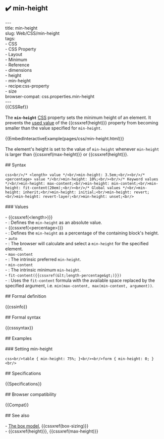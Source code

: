 ## ✔️ min-height 
 ---<br/>title: min-height<br/>slug: Web/CSS/min-height<br/>tags:<br/>  - CSS<br/>  - CSS Property<br/>  - Layout<br/>  - Minimum<br/>  - Reference<br/>  - dimensions<br/>  - height<br/>  - min-height<br/>  - recipe:css-property<br/>  - size<br/>browser-compat: css.properties.min-height<br/>---<br/>{{CSSRef}}<br/><br/>The **`min-height`** [CSS](/en-US/docs/Web/CSS) property sets the minimum height of an element. It prevents the [used value](/en-US/docs/Web/CSS/used_value) of the {{cssxref(height)}} property from becoming smaller than the value specified for `min-height`.<br/><br/>{{EmbedInteractiveExample(pages/css/min-height.html)}}<br/><br/>The element's height is set to the value of `min-height` whenever `min-height` is larger than {{cssxref(max-height)}} or {{cssxref(height)}}.<br/><br/>## Syntax<br/><br/>```css<br/>/* <length> value */<br/>min-height: 3.5em;<br/><br/>/* <percentage> value */<br/>min-height: 10%;<br/><br/>/* Keyword values */<br/>min-height: max-content;<br/>min-height: min-content;<br/>min-height: fit-content(20em);<br/><br/>/* Global values */<br/>min-height: inherit;<br/>min-height: initial;<br/>min-height: revert;<br/>min-height: revert-layer;<br/>min-height: unset;<br/>```<br/><br/>### Values<br/><br/>- {{cssxref(&lt;length&gt;)}}<br/>  - : Defines the `min-height` as an absolute value.<br/>- {{cssxref(&lt;percentage&gt;)}}<br/>  - : Defines the `min-height` as a percentage of the containing block's height.<br/>- `auto`<br/>  - : The browser will calculate and select a `min-height` for the specified element.<br/>- `max-content`<br/>  - : The intrinsic preferred `min-height`.<br/>- `min-content`<br/>  - : The intrinsic minimum `min-height`.<br/>- `fit-content({{cssxref(&lt;length-percentage&gt;)}})`<br/>  - : Uses the `fit-content` formula with the available space replaced by the specified argument, i.e. `min(max-content, max(min-content, argument))`.<br/><br/>## Formal definition<br/><br/>{{cssinfo}}<br/><br/>## Formal syntax<br/><br/>{{csssyntax}}<br/><br/>## Examples<br/><br/>### Setting min-height<br/><br/>```css<br/>table { min-height: 75%; }<br/><br/>form { min-height: 0; }<br/>```<br/><br/>## Specifications<br/><br/>{{Specifications}}<br/><br/>## Browser compatibility<br/><br/>{{Compat}}<br/><br/>## See also<br/><br/>- [The box model](/en-US/docs/Web/CSS/CSS_Box_Model/Introduction_to_the_CSS_box_model), {{cssxref(box-sizing)}}<br/>- {{cssxref(height)}}, {{cssxref(max-height)}}<br/>